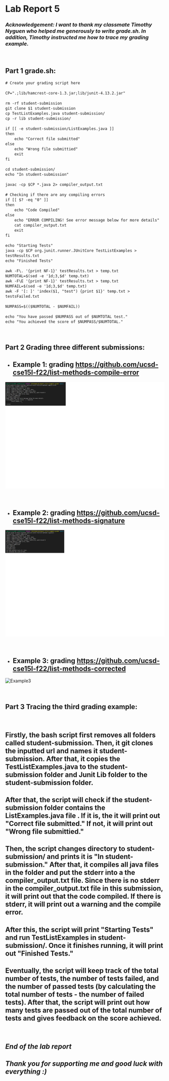 # **Lab Report 5**
### ***Acknowledgement: I want to thank my classmate Timothy Nyguen who helped me generously to write grade.sh. In addition, Timothy instructed me how to trace my grading example.*** 

<br>

## Part 1 grade.sh:
```
# Create your grading script here

CP=".;lib/hamcrest-core-1.3.jar;lib/junit-4.13.2.jar"

rm -rf student-submission
git clone $1 student-submission
cp TestListExamples.java student-submission/
cp -r lib student-submission/

if [[ -e student-submission/ListExamples.java ]]
then
    echo "Correct file submitted"
else
    echo "Wrong file submittied"
    exit
fi

cd student-submission/
echo "In student-submission"

javac -cp $CP *.java 2> compiler_output.txt

# Checking if there are any compiling errors
if [[ $? -eq "0" ]]
then
    echo "Code Compiled"	
else
	echo "ERROR COMPILING! See error message below for more details"
	cat compiler_output.txt
	exit
fi

echo "Starting Tests"
java -cp $CP org.junit.runner.JUnitCore TestListExamples > testResults.txt
echo "Finished Tests"

awk -F\. '{print NF-1}' testResults.txt > temp.txt
NUMTOTAL=$(sed -e '1d;3,$d' temp.txt)
awk -F\E '{print NF-1}' testResults.txt > temp.txt
NUMFAIL=$(sed -e '1d;3,$d' temp.txt)
awk -F '[: ]' 'index($1, "test") {print $1}' temp.txt > testsFailed.txt

NUMPASS=$(($NUMTOTAL - $NUMFAIL))

echo "You have passed $NUMPASS out of $NUMTOTAL test."
echo "You achieved the score of $NUMPASS/$NUMTOTAL."
``` 

<br>

## Part 2 Grading three different submissions:

- ## Example 1: grading https://github.com/ucsd-cse15l-f22/list-methods-compile-error
![Example1](Images/Newexample3.png)

<br>

- ## Example 2: grading https://github.com/ucsd-cse15l-f22/list-methods-signature
![Example2](Images/NewExample5.png)

<br>

- ## Example 3: grading https://github.com/ucsd-cse15l-f22/list-methods-corrected
![Example3](Images/Example3.png)

<br>

## Part 3 Tracing the third grading example: 

<br>

## Firstly, the bash script first removes all folders called student-submission. Then, it git clones the inputted url and names it student-submission. After that, it copies the TestListExamples.java to the student-submission folder and Junit Lib folder to the student-submission folder.   

## After that, the script will check if the student-submission folder contains the ListExamples.java file . If it is, the it will print out "Correct file submitted." If not, it will print out "Wrong file submittied."

## Then, the script changes directory to student-submission/ and prints it is "In student-submission." After that, it compiles all java files in the folder and put the stderr into a the compiler_output.txt file. Since there is no stderr in the compiler_output.txt file in this submission, it will print out that the code compiled. If there is stderr, it will print out a warning and the compile error.

## After this, the script will print "Starting Tests" and run TestListExamples in student-submission/. Once it finishes running, it will print out "Finished Tests."

## Eventually, the script will keep track of the total number of tests, the number of tests failed, and the number of passed tests (by calculating the total number of tests - the number of failed tests). After that, the script will print out how many tests are passed out of the total number of tests and gives feedback on the score achieved.

<br>

## ***End of the lab report***
## ***Thank you for supporting me and good luck with everything :)***


